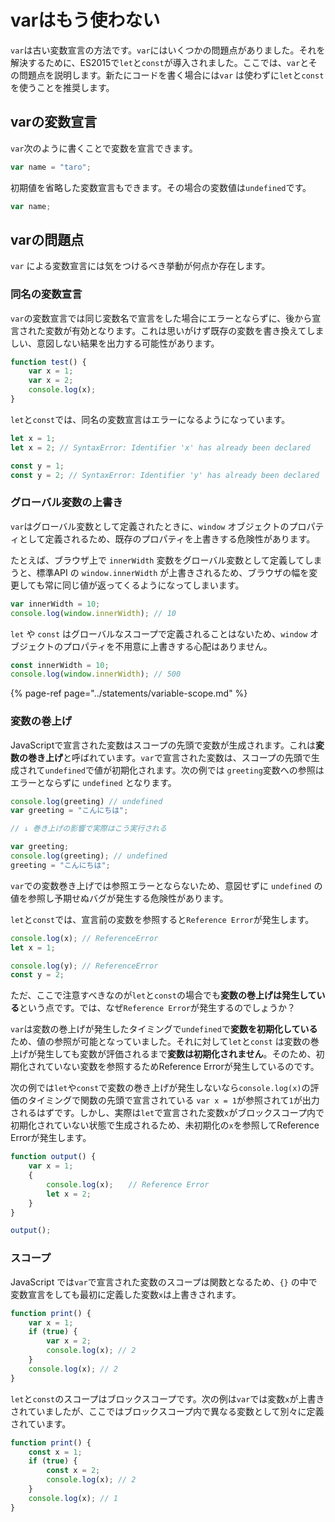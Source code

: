 # varはもう使わない

`var`は古い変数宣言の方法です。`var`にはいくつかの問題点がありました。それを解決するために、ES2015で`let`と`const`が導入されました。ここでは、`var`とその問題点を説明します。新たにコードを書く場合には`var` は使わずに`let`と`const`を使うことを推奨します。

## varの変数宣言

`var`次のように書くことで変数を宣言できます。

```javascript
var name = "taro";
```

初期値を省略した変数宣言もできます。その場合の変数値は`undefined`です。

```javascript
var name;
```

## varの問題点

`var` による変数宣言には気をつけるべき挙動が何点か存在します。

### 同名の変数宣言

`var`の変数宣言では同じ変数名で宣言をした場合にエラーとならずに、後から宣言された変数が有効となります。これは思いがけず既存の変数を書き換えてしましい、意図しない結果を出力する可能性があります。

```javascript
function test() {
    var x = 1;
    var x = 2;
    console.log(x);
}
```

`let`と`const`では、同名の変数宣言はエラーになるようになっています。

```typescript
let x = 1;
let x = 2; // SyntaxError: Identifier 'x' has already been declared

const y = 1;
const y = 2; // SyntaxError: Identifier 'y' has already been declared
```

### グローバル変数の上書き

`var`はグローバル変数として定義されたときに、`window` オブジェクトのプロパティとして定義されるため、既存のプロパティを上書きする危険性があります。

たとえば、ブラウザ上で `innerWidth` 変数をグローバル変数として定義してしまうと、標準API の `window.innerWidth` が上書きされるため、ブラウザの幅を変更しても常に同じ値が返ってくるようになってしまいます。

```javascript
var innerWidth = 10;
console.log(window.innerWidth); // 10
```

`let` や `const` はグローバルなスコープで定義されることはないため、`window` オブジェクトのプロパティを不用意に上書きする心配はありません。

```typescript
const innerWidth = 10;
console.log(window.innerWidth); // 500
```

{% page-ref page="../statements/variable-scope.md" %}

### 変数の巻上げ

JavaScriptで宣言された変数はスコープの先頭で変数が生成されます。これは**変数の巻き上げ**と呼ばれています。`var`で宣言された変数は、スコープの先頭で生成されて`undefined`で値が初期化されます。次の例では `greeting`変数への参照はエラーとならずに `undefined` となります。

```typescript
console.log(greeting) // undefined
var greeting = "こんにちは";

// ↓ 巻き上げの影響で実際はこう実行される

var greeting;
console.log(greeting); // undefined
greeting = "こんにちは";
```

`var`での変数巻き上げでは参照エラーとならないため、意図せずに `undefined` の値を参照し予期せぬバグが発生する危険性があります。

`let`と`const`では、宣言前の変数を参照すると`Reference Error`が発生します。

```typescript
console.log(x); // ReferenceError
let x = 1;

console.log(y); // ReferenceError
const y = 2;
```

ただ、ここで注意すべきなのが`let`と`const`の場合でも**変数の巻上げは発生している**という点です。では、なぜ`Reference Error`が発生するのでしょうか？

`var`は変数の巻上げが発生したタイミングで`undefined`で**変数を初期化している**ため、値の参照が可能となっていました。それに対して`let`と`const` は変数の巻上げが発生しても変数が評価されるまで**変数は初期化されません**。そのため、初期化されていない変数を参照するためReference Errorが発生しているのです。

次の例では`let`や`const`で変数の巻き上げが発生しないなら`console.log(x)`の評価のタイミングで関数の先頭で宣言されている `var x = 1`が参照されて`1`が出力されるはずです。しかし、実際は`let`で宣言された変数`x`がブロックスコープ内で初期化されていない状態で生成されるため、未初期化の`x`を参照してReference Errorが発生します。

```typescript
function output() {
    var x = 1;
    {
        console.log(x);　　// Reference Error
        let x = 2;
    }
}

output();
```

### スコープ

JavaScript では`var`で宣言された変数のスコープは関数となるため、`{}` の中で変数宣言をしても最初に定義した変数`x`は上書きされます。

```typescript
function print() {
    var x = 1;
    if (true) {
        var x = 2;
        console.log(x); // 2
    }
    console.log(x); // 2
}
```

`let`と`const`のスコープはブロックスコープです。次の例は`var`では変数`x`が上書きされていましたが、ここではブロックスコープ内で異なる変数として別々に定義されています。

```typescript
function print() {
    const x = 1;
    if (true) {
        const x = 2;
        console.log(x); // 2
    }
    console.log(x); // 1
}
```



